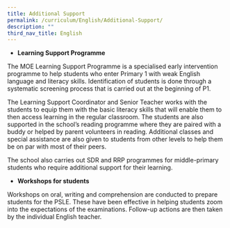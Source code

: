 ```yaml
---
title: Additional Support
permalink: /curriculum/English/Additional-Support/
description: ""
third_nav_title: English
---
```

*   **Learning Support Programme**  
    

The MOE Learning Support Programme is a specialised early intervention programme to help students who enter Primary 1 with weak English language and literacy skills. Identification of students is done through a systematic screening process that is carried out at the beginning of P1.

  

The Learning Support Coordinator and Senior Teacher works with the students to equip them with the basic literacy skills that will enable them to then access learning in the regular classroom. The students are also supported in the school’s reading programme where they are paired with a buddy or helped by parent volunteers in reading. Additional classes and special assistance are also given to students from other levels to help them be on par with most of their peers.

  

The school also carries out SDR and RRP programmes for middle-primary students who require additional support for their learning.

  

*   **Workshops for students**

Workshops on oral, writing and comprehension are conducted to prepare students for the PSLE. These have been effective in helping students zoom into the expectations of the examinations. Follow-up actions are then taken by the individual English teacher.